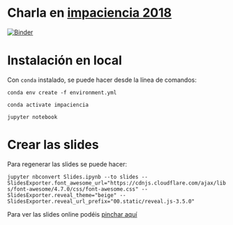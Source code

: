 Charla en [impaciencia 2018](http://www.impaciencia.org/)
==========================

[![Binder](https://mybinder.org/badge.svg)](https://mybinder.org/v2/gh/kikocorreoso/charla_impaciencia_2018/master)

Instalación en local
====================

Con `conda` instalado, se puede hacer desde la línea de comandos:

`conda env create -f environment.yml`

`conda activate impaciencia`

`jupyter notebook`

Crear las slides
================

Para regenerar las slides se puede hacer:

`jupyter nbconvert Slides.ipynb --to slides --SlidesExporter.font_awesome_url="https://cdnjs.cloudflare.com/ajax/libs/font-awesome/4.7.0/css/font-awesome.css" --SlidesExporter.reveal_theme="beige" --SlidesExporter.reveal_url_prefix="00.static/reveal.js-3.5.0"`

Para ver las slides online podéis [pinchar aquí](https://cdn.rawgit.com/kikocorreoso/charla_impaciencia_2018/1b0c757a/Slides.ipynb)
